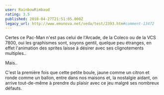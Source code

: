 ```yaml
---
user: RainbowRimbaud
rating: 3.5
published: 2010-04-27T21:51:05.000Z
legacy_url: http://www.emunova.net/veda/test/2393.htm#comment-13472
---
```

Certes ce Pac-Man n'est pas celui de l'Arcade, de la Coleco ou de la VCS 7800, oui les graphismes sont, soyons gentil, quelque peu étranges, en effet l'animation des sprites laisse à désirer avec ses clignotements multiples..

Mais..

C'est la première fois que cette petite boule, jaune comme un citron et ronde comme un ballon, entre dans nos maisons et, la nostalgie aidant, on arrive tout-de-même à prendre du plaisir avec ce jeu malgré ses nombreux défauts.